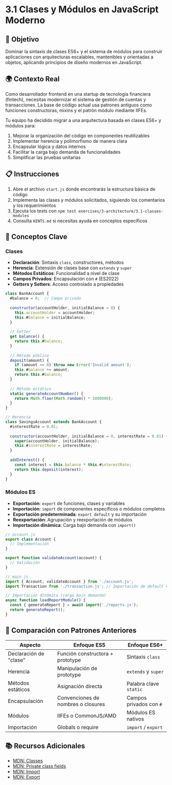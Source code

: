 # 3.1 Clases y Módulos en JavaScript Moderno

## 🎯 Objetivo

Dominar la sintaxis de clases ES6+ y el sistema de módulos para construir aplicaciones con arquitecturas escalables, mantenibles y orientadas a objetos, aplicando principios de diseño modernos en JavaScript.

## 🌍 Contexto Real

Como desarrollador frontend en una startup de tecnología financiera (fintech), necesitas modernizar el sistema de gestión de cuentas y transacciones. La base de código actual usa patrones antiguos como funciones constructoras, mixins y el patrón módulo mediante IIFEs. 

Tu equipo ha decidido migrar a una arquitectura basada en clases ES6+ y módulos para:

1. Mejorar la organización del código en componentes reutilizables
2. Implementar herencia y polimorfismo de manera clara
3. Encapsular lógica y datos internos
4. Facilitar la carga bajo demanda de funcionalidades
5. Simplificar las pruebas unitarias

## 📋 Instrucciones

1. Abre el archivo `start.js` donde encontrarás la estructura básica de código
2. Implementa las clases y módulos solicitados, siguiendo los comentarios y los requerimientos
3. Ejecuta los tests con `npm test exercises/3-architecture/3.1-classes-modules`
4. Consulta `HINTS.md` si necesitas ayuda en conceptos específicos

## 🧩 Conceptos Clave

### Clases

- **Declaración**: Sintaxis `class`, constructores, métodos
- **Herencia**: Extensión de clases base con `extends` y `super`
- **Métodos Estáticos**: Funcionalidad a nivel de clase
- **Campos Privados**: Encapsulación con `#` (ES2022)
- **Getters y Setters**: Acceso controlado a propiedades

```javascript
class BankAccount {
  #balance = 0;  // Campo privado
  
  constructor(accountHolder, initialBalance = 0) {
    this.accountHolder = accountHolder;
    this.#balance = initialBalance;
  }
  
  // Getter
  get balance() {
    return this.#balance;
  }
  
  // Método público
  deposit(amount) {
    if (amount <= 0) throw new Error('Invalid amount');
    this.#balance += amount;
    return this.#balance;
  }
  
  // Método estático
  static generateAccountNumber() {
    return Math.floor(Math.random() * 1000000);
  }
}

// Herencia
class SavingsAccount extends BankAccount {
  #interestRate = 0.01;
  
  constructor(accountHolder, initialBalance = 0, interestRate = 0.01) {
    super(accountHolder, initialBalance);
    this.#interestRate = interestRate;
  }
  
  addInterest() {
    const interest = this.balance * this.#interestRate;
    return this.deposit(interest);
  }
}
```

### Módulos ES

- **Exportación**: `export` de funciones, clases y variables
- **Importación**: `import` de componentes específicos o módulos completos
- **Exportación predeterminada**: `export default` y su importación
- **Reexportación**: Agrupación y reexportación de módulos
- **Importación dinámica**: Carga bajo demanda con `import()`

```javascript
// account.js
export class Account {
  // Implementación
}

export function validateAccount(account) {
  // Validación
}

// main.js
import { Account, validateAccount } from './account.js';
import Transaction from './transaction.js'; // Importación de default export

// Importación dinámica (carga bajo demanda)
async function loadReportModule() {
  const { generateReport } = await import('./reports.js');
  return generateReport();
}
```

## 🔄 Comparación con Patrones Anteriores

| Aspecto                | Enfoque ES5                        | Enfoque ES6+            |
| ---------------------- | ---------------------------------- | ----------------------- |
| Declaración de "clase" | Función constructora + prototype   | Sintaxis `class`        |
| Herencia               | Manipulación de prototype          | `extends` y `super`     |
| Métodos estáticos      | Asignación directa                 | Palabra clave `static`  |
| Encapsulación          | Convenciones de nombres o closures | Campos privados con `#` |
| Módulos                | IIFEs o CommonJS/AMD               | Módulos ES nativos      |
| Importación            | Globals o require                  | `import` / `export`     |

## 📚 Recursos Adicionales

- [MDN: Classes](https://developer.mozilla.org/en-US/docs/Web/JavaScript/Reference/Classes)
- [MDN: Private class fields](https://developer.mozilla.org/en-US/docs/Web/JavaScript/Reference/Classes/Private_class_fields)
- [MDN: Import](https://developer.mozilla.org/en-US/docs/Web/JavaScript/Reference/Statements/import)
- [MDN: Export](https://developer.mozilla.org/en-US/docs/Web/JavaScript/Reference/Statements/export)

